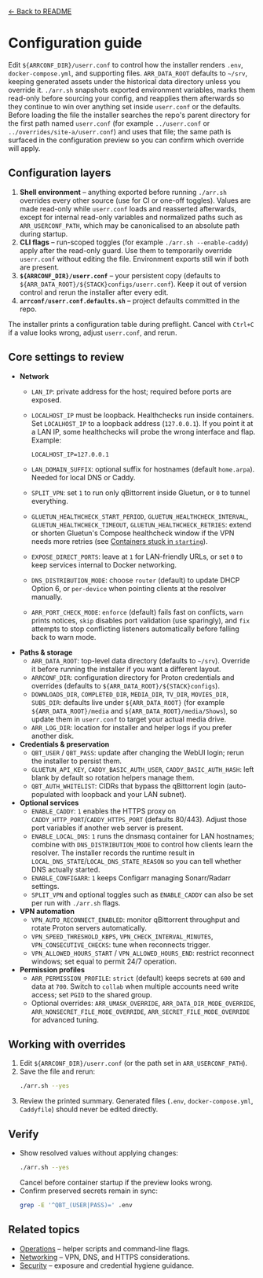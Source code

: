 [← Back to README](../README.md)

# Configuration guide

Edit `${ARRCONF_DIR}/userr.conf` to control how the installer renders `.env`, `docker-compose.yml`, and supporting files. `ARR_DATA_ROOT` defaults to `~/srv`, keeping generated assets under the historical data directory unless you override it. `./arr.sh` snapshots exported environment variables, marks them read-only before sourcing your config, and reapplies them afterwards so they continue to win over anything set inside `userr.conf` or the defaults. Before loading the file the installer searches the repo's parent directory for the first path named `userr.conf` (for example `../userr.conf` or `../overrides/site-a/userr.conf`) and uses that file; the same path is surfaced in the configuration preview so you can confirm which override will apply.

## Configuration layers
1. **Shell environment** – anything exported before running `./arr.sh` overrides every other source (use for CI or one-off toggles). Values are made read-only while `userr.conf` loads and reasserted afterwards, except for internal read-only variables and normalized paths such as `ARR_USERCONF_PATH`, which may be canonicalised to an absolute path during startup.
2. **CLI flags** – run-scoped toggles (for example `./arr.sh --enable-caddy`) apply after the read-only guard. Use them to temporarily override `userr.conf` without editing the file. Environment exports still win if both are present.
3. **`${ARRCONF_DIR}/userr.conf`** – your persistent copy (defaults to `${ARR_DATA_ROOT}/${STACK}configs/userr.conf`). Keep it out of version control and rerun the installer after every edit.
4. **`arrconf/userr.conf.defaults.sh`** – project defaults committed in the repo.

The installer prints a configuration table during preflight. Cancel with `Ctrl+C` if a value looks wrong, adjust `userr.conf`, and rerun.

## Core settings to review
- **Network**
  - `LAN_IP`: private address for the host; required before ports are exposed.
  - `LOCALHOST_IP` must be loopback.
    Healthchecks run inside containers. Set `LOCALHOST_IP` to a loopback address (`127.0.0.1`). If you point it at a LAN IP, some healthchecks will probe the wrong interface and flap. Example:

    `LOCALHOST_IP=127.0.0.1`
  - `LAN_DOMAIN_SUFFIX`: optional suffix for hostnames (default `home.arpa`). Needed for local DNS or Caddy.
  - `SPLIT_VPN`: set `1` to run only qBittorrent inside Gluetun, or `0` to tunnel everything.
  - `GLUETUN_HEALTHCHECK_START_PERIOD`, `GLUETUN_HEALTHCHECK_INTERVAL`, `GLUETUN_HEALTHCHECK_TIMEOUT`, `GLUETUN_HEALTHCHECK_RETRIES`: extend or shorten Gluetun's Compose healthcheck window if the VPN needs more retries (see [Containers stuck in `starting`](troubleshooting.md#containers-stuck-in-starting)).
  - `EXPOSE_DIRECT_PORTS`: leave at `1` for LAN-friendly URLs, or set `0` to keep services internal to Docker networking.
  - `DNS_DISTRIBUTION_MODE`: choose `router` (default) to update DHCP Option 6, or `per-device` when pointing clients at the resolver manually.
  - `ARR_PORT_CHECK_MODE`: `enforce` (default) fails fast on conflicts, `warn` prints notices, `skip` disables port validation (use sparingly), and `fix` attempts to stop conflicting listeners automatically before falling back to warn mode.
- **Paths & storage**
  - `ARR_DATA_ROOT`: top-level data directory (defaults to `~/srv`). Override it before running the installer if you want a different layout.
  - `ARRCONF_DIR`: configuration directory for Proton credentials and overrides (defaults to `${ARR_DATA_ROOT}/${STACK}configs`).
  - `DOWNLOADS_DIR`, `COMPLETED_DIR`, `MEDIA_DIR`, `TV_DIR`, `MOVIES_DIR`, `SUBS_DIR`: defaults live under `${ARR_DATA_ROOT}` (for example `${ARR_DATA_ROOT}/media` and `${ARR_DATA_ROOT}/media/Shows`), so update them in `userr.conf` to target your actual media drive.
  - `ARR_LOG_DIR`: location for installer and helper logs if you prefer another disk.
- **Credentials & preservation**
  - `QBT_USER` / `QBT_PASS`: update after changing the WebUI login; rerun the installer to persist them.
  - `GLUETUN_API_KEY`, `CADDY_BASIC_AUTH_USER`, `CADDY_BASIC_AUTH_HASH`: left blank by default so rotation helpers manage them.
  - `QBT_AUTH_WHITELIST`: CIDRs that bypass the qBittorrent login (auto-populated with loopback and your LAN subnet).
- **Optional services**
  - `ENABLE_CADDY`: `1` enables the HTTPS proxy on `CADDY_HTTP_PORT`/`CADDY_HTTPS_PORT` (defaults 80/443). Adjust those port variables if another web server is present.
  - `ENABLE_LOCAL_DNS`: `1` runs the dnsmasq container for LAN hostnames; combine with `DNS_DISTRIBUTION_MODE` to control how clients learn the resolver. The installer records the runtime result in `LOCAL_DNS_STATE`/`LOCAL_DNS_STATE_REASON` so you can tell whether DNS actually started.
  - `ENABLE_CONFIGARR`: `1` keeps Configarr managing Sonarr/Radarr settings.
  - `SPLIT_VPN` and optional toggles such as `ENABLE_CADDY` can also be set per run with `./arr.sh` flags.
- **VPN automation**
  - `VPN_AUTO_RECONNECT_ENABLED`: monitor qBittorrent throughput and rotate Proton servers automatically.
  - `VPN_SPEED_THRESHOLD_KBPS`, `VPN_CHECK_INTERVAL_MINUTES`, `VPN_CONSECUTIVE_CHECKS`: tune when reconnects trigger.
  - `VPN_ALLOWED_HOURS_START` / `VPN_ALLOWED_HOURS_END`: restrict reconnect windows; set equal to permit 24/7 operation.
- **Permission profiles**
  - `ARR_PERMISSION_PROFILE`: `strict` (default) keeps secrets at `600` and data at `700`. Switch to `collab` when multiple accounts need write access; set `PGID` to the shared group.
  - Optional overrides: `ARR_UMASK_OVERRIDE`, `ARR_DATA_DIR_MODE_OVERRIDE`, `ARR_NONSECRET_FILE_MODE_OVERRIDE`, `ARR_SECRET_FILE_MODE_OVERRIDE` for advanced tuning.

## Working with overrides
1. Edit `${ARRCONF_DIR}/userr.conf` (or the path set in `ARR_USERCONF_PATH`).
2. Save the file and rerun:
   ```bash
   ./arr.sh --yes
   ```
3. Review the printed summary. Generated files (`.env`, `docker-compose.yml`, `Caddyfile`) should never be edited directly.

## Verify
- Show resolved values without applying changes:
  ```bash
  ./arr.sh --yes
  ```
  Cancel before container startup if the preview looks wrong.
- Confirm preserved secrets remain in sync:
  ```bash
  grep -E '^QBT_(USER|PASS)=' .env
  ```

## Related topics
- [Operations](operations.md) – helper scripts and command-line flags.
- [Networking](networking.md) – VPN, DNS, and HTTPS considerations.
- [Security](security.md) – exposure and credential hygiene guidance.
